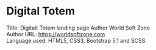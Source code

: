 ﻿# Digital Totem


Title:  Digitalt Totem landing page
Author World Soft Zone \
Author URL: https://worldsoftzone.com \
Language used: HTML5, CSS3, Bootstrap 5.1 and SCSS

